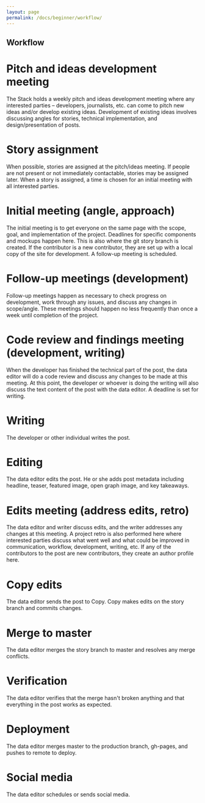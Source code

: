 ```yaml
---
layout: page
permalink: /docs/beginner/workflow/
---
```


## Workflow

# Pitch and ideas development meeting

The Stack holds a weekly pitch and ideas development meeting where any
interested parties – developers, journalists, etc. can come to pitch new ideas
and/or develop existing ideas. Development of existing ideas involves
discussing angles for stories, technical implementation, and
design/presentation of posts.

# Story assignment

When possible, stories are assigned at the pitch/ideas meeting. If people
are not present or not immediately contactable, stories may be assigned later.
When a story is assigned, a time is chosen for an initial meeting with all
interested parties.

# Initial meeting (angle, approach)

The initial meeting is to get everyone on the same page with the scope, goal,
and implementation of the project. Deadlines for specific components and
mockups happen here. This is also where the git story branch is created.
If the contributor is a new contributor, they are set up with a local
copy of the site for development. A follow-up meeting is scheduled.

# Follow-up meetings (development)

Follow-up meetings happen as necessary to check progress on development, work
through any issues, and discuss any changes in scope/angle. These meetings
should happen no less frequently than once a week until completion of the
project.

# Code review and findings meeting (development, writing)

When the developer has finished the technical part of the post, the data
editor will do a code review and discuss any changes to be made at this
meeting. At this point, the developer or whoever is doing the writing will
also discuss the text content of the post with the data editor. A deadline is
set for writing.

# Writing

The developer or other individual writes the post.

# Editing

The data editor edits the post. He or she adds post metadata including
headline, teaser, featured image, open graph image, and key takeaways.

# Edits meeting (address edits, retro)

The data editor and writer discuss edits, and the writer addresses any changes
at this meeting. A project retro is also performed here where interested
parties discuss what went well and what could be improved in communication,
workflow, development, writing, etc. If any of the contributors to the post
are new contributors, they create an author profile here.

# Copy edits

The data editor sends the post to Copy. Copy makes edits on the story branch
and commits changes.

# Merge to master

The data editor merges the story branch to master and resolves any merge
conflicts.

# Verification

The data editor verifies that the merge hasn't broken anything and that
everything in the post works as expected.

# Deployment

The data editor merges master to the production branch, gh-pages, and pushes
to remote to deploy.

# Social media

The data editor schedules or sends social media.
